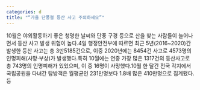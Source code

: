 ```yaml
---
categories: d
title: "“가을 단풍철 등산 사고 주의하세요”"
---
```

10월은 야외활동하기 좋은 청명한 날씨와 단풍 구경 등으로 산을 찾는 사람들이 늘어나면서 등산 사고 발생 위험이 높다.4일 행정안전부에 따르면 최근 5년(2016~2020)간 발생한 등산 사고는 총 3만5185건으로, 이중 2020년에는 8454건 사고로 4573명의 인명피해(사망·부상)가 발생했다.특히 10월에는 연중 가장 많은 1317건의 등산사고로 총 743명의 인명피해가 있었으며, 이 중 16명이 사망했다.10월 한 달간 전국 각지에서 국립공원을 다녀간 탐방객은 월평균인 231만명보다 1.8배 많은 410만명으로 집계됐다.등